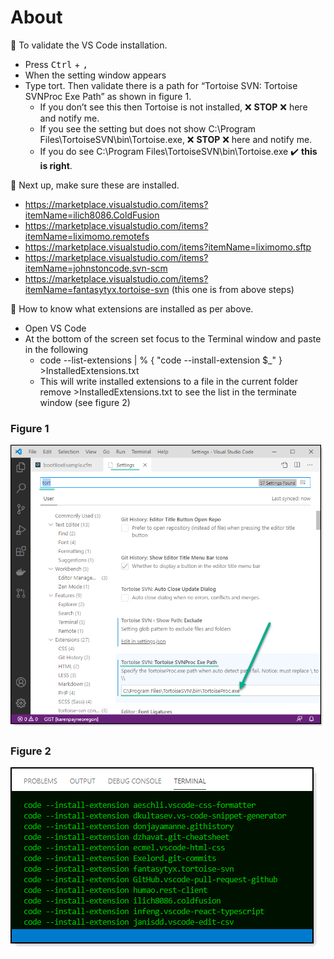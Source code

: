 # About

:radio_button: To validate the VS Code installation.

- Press <kbd>Ctrl</kbd> + <kbd>,</kbd>
-  When the setting window appears
-  Type tort. Then validate there is a path for “Tortoise SVN: Tortoise SVNProc Exe Path” as shown in figure 1.
    - If you don’t see this then Tortoise is not installed, :x: **STOP** :x: here and notify me.
    - If you see the setting but does not show C:\Program Files\TortoiseSVN\bin\Tortoise.exe, :x: **STOP** :x: here and notify me.
    - If you do see C:\Program Files\TortoiseSVN\bin\Tortoise.exe :heavy_check_mark: **this is right**.

:radio_button: Next up, make sure these are installed.
- https://marketplace.visualstudio.com/items?itemName=ilich8086.ColdFusion
- https://marketplace.visualstudio.com/items?itemName=liximomo.remotefs
- https://marketplace.visualstudio.com/items?itemName=liximomo.sftp
- https://marketplace.visualstudio.com/items?itemName=johnstoncode.svn-scm
- https://marketplace.visualstudio.com/items?itemName=fantasytyx.tortoise-svn (this one is from above steps)

:radio_button: How to know what extensions are installed as per above.

- Open VS Code
- At the bottom of the screen set focus to the Terminal window and paste in the following
  - code --list-extensions | % { "code --install-extension $_" } >InstalledExtensions.txt
  - This will write installed extensions to a file in the current folder remove >InstalledExtensions.txt to see the list in the terminate window (see figure 2)


### Figure 1

![sss](images/figure1.png)

### Figure 2

![sss](images/TerminalWin.png)
